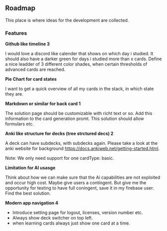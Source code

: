 ## Roadmap

This place is where ideas for the development are collected.

### Features

**Github like timeline 3**

I would love a discord like calender that shows on which day i studied. It should also have a darker green for days i studied more than x cards. Define a nice leadder of 3 different color shades, when certain thresholds of advanced cards are reached.

**Pie Chart for card states**

I want to get a quick overview of all my cards in the stack, in which state they are.

**Markdown or similar for back card 1**

The solution page should be customizable with richt text or so. Add this information to the card generation promt. This solution should allow formulars etc.

**Anki like structure for decks (tree strctured decs) 2**

A deck can have subdecks, with subdecks again.
Please take a look at the anki website for background
https://docs.ankiweb.net/getting-started.html.

Note: We only need support for one cardType: basic.

**Limitation for AI usasge**

Think about how we can make sure that the Ai capabilities are not exploited and occur high cost. Maybe give users a contingent. But give me the opportunity for testing to have full coningent, save it in my firebase user. Find the best solution.

**Modern app navigation 4**

- Introduce setting page for logout, licenses, version number etc.
- Always show deck switcher on top left.
- when learning cards always just show one card at a time.